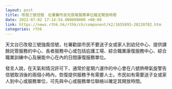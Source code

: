 ```yaml
---
layout: post
title: 改發三號信號　社署籲市民先致電服務單位確定開放時間
date: 2022-07-02 17:14:54.000000000 +08:00
link: https://news.rthk.hk/rthk/ch/component/k2/1655893-20220702.htm
categories: rthk
---
```


天文台已改發三號強風信號，社署勸諭市民不要送子女或家人到幼兒中心、提供課餘託管服務的中心、長者服務中心或包括庇護工場、綜合職業康復服務中心、綜合職業訓練中心及展能中心在內的日間康復服務單位。

發言人說，在天氣和情況許可下，通常於星期六運作的中心會在八號熱帶氣旋警告信號取消後的兩個小時內，恢復提供服務予有需要人士。市民如有需要送子女或家人到中心或服務單位，可先與中心或服務單位聯絡以確定其開放時間。
